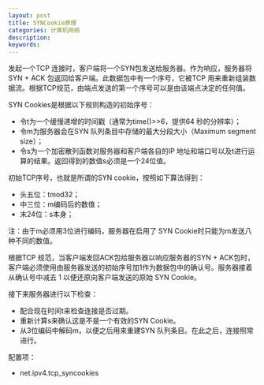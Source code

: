 ```yaml
---
layout: post
title: SYNCookie原理
categories: 计算机网络
description: 
keywords: 
---
```




发起一个TCP 连接时，客户端将一个SYN包发送给服务器。作为响应，服务器将SYN + ACK 包返回给客户端。此数据包中有一个序号，它被TCP 用来重新组装数据流。根据TCP规范，由端点发送的第一个序号可以是由该端点决定的任何值。

SYN Cookies是根据以下规则构造的初始序号：
- 令t为一个缓慢递增的时间戳（通常为time()>>6，提供64 秒的分辨率）；
- 令m为服务器会在SYN 队列条目中存储的最大分段大小（Maximum segment size）；
- 令s为一个加密散列函数对服务器和客户端各自的IP 地址和端口号以及t进行运算的结果。返回得到的数值s必须是一个24位值。

初始TCP序号，也就是所谓的SYN cookie，按照如下算法得到：
- 头五位：tmod32；
- 中三位：m编码后的数值；
- 末24位：s本身；

注：由于m必须用3位进行编码，服务器在启用了 SYN Cookie时只能为m发送八种不同的数值。

根据TCP 规范，当客户端发回ACK包给服务器以响应服务器的SYN + ACK包时，客户端必须使用由服务器发送的初始序号加1作为数据包中的确认号。服务器接着从确认号中减去 1 以便还原向客户端发送的原始 SYN Cookie。

接下来服务器进行以下检查：
- 配合现在时间t来检查连接是否过期。
- 重新计算s来确认这是不是一个有效的SYN Cookie。
- 从3位编码中解码m，以便之后用来重建SYN 队列条目。在此之后，连接照常进行。

配置项：
- net.ipv4.tcp_syncookies 




